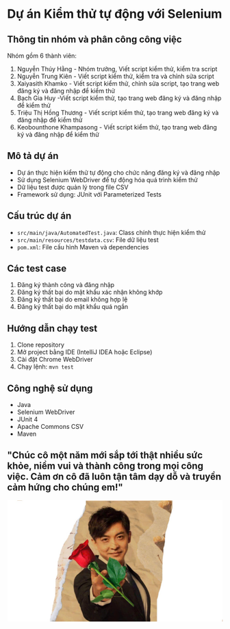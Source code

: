 # Dự án Kiểm thử tự động với Selenium

## Thông tin nhóm và phân công công việc
Nhóm gồm 6 thành viên:
1. Nguyễn Thúy Hằng - Nhóm trưởng, Viết script kiểm thử, kiểm tra script
2. Nguyễn Trung Kiên - Viết script kiểm thử, kiểm tra và chỉnh sửa script
3. Xaiyasith Khamko - Viết script kiểm thử, chỉnh sửa script, tạo trang web đăng ký và đăng nhập để kiểm thử
4. Bạch Gia Huy -Viết script kiểm thử, tạo trang web đăng ký và đăng nhập để kiểm thử
5. Triệu Thị Hồng Thương - Viết script kiểm thử, tạo trang web đăng ký và đăng nhập để kiểm thử
6. Keobounthone Khampasong - Viết script kiểm thử, tạo trang web đăng ký và đăng nhập để kiểm thử

## Mô tả dự án
- Dự án thực hiện kiểm thử tự động cho chức năng đăng ký và đăng nhập
- Sử dụng Selenium WebDriver để tự động hóa quá trình kiểm thử
- Dữ liệu test được quản lý trong file CSV
- Framework sử dụng: JUnit với Parameterized Tests

## Cấu trúc dự án
- `src/main/java/AutomatedTest.java`: Class chính thực hiện kiểm thử
- `src/main/resources/testdata.csv`: File dữ liệu test
- `pom.xml`: File cấu hình Maven và dependencies

## Các test case
1. Đăng ký thành công và đăng nhập
2. Đăng ký thất bại do mật khẩu xác nhận không khớp
3. Đăng ký thất bại do email không hợp lệ
4. Đăng ký thất bại do mật khẩu quá ngắn

## Hướng dẫn chạy test
1. Clone repository
2. Mở project bằng IDE (IntelliJ IDEA hoặc Eclipse)
3. Cài đặt Chrome WebDriver
4. Chạy lệnh: `mvn test`

## Công nghệ sử dụng
- Java
- Selenium WebDriver
- JUnit 4
- Apache Commons CSV
- Maven

## "Chúc cô một năm mới sắp tới thật nhiều sức khỏe, niềm vui và thành công trong mọi công việc. Cảm ơn cô đã luôn tận tâm dạy dỗ và truyền cảm hứng cho chúng em!" 



![Thanks](meme.jpg)

